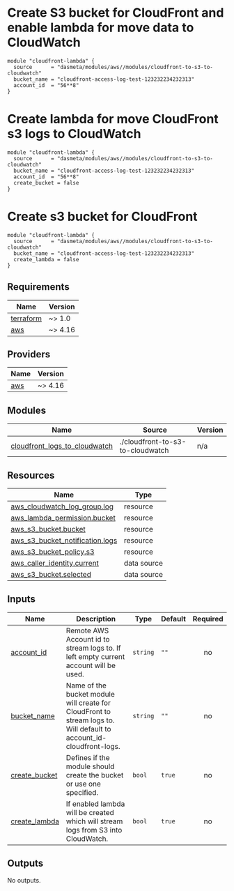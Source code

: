 # Create S3 bucket for CloudFront and enable lambda for move data to CloudWatch

```
module "cloudfront-lambda" {
  source      = "dasmeta/modules/aws//modules/cloudfront-to-s3-to-cloudwatch"
  bucket_name = "cloudfront-access-log-test-123232234232313"
  account_id  = "56**8"
}
```

# Create lambda for move CloudFront s3 logs to CloudWatch

```
module "cloudfront-lambda" {
  source      = "dasmeta/modules/aws//modules/cloudfront-to-s3-to-cloudwatch"
  bucket_name = "cloudfront-access-log-test-123232234232313"
  account_id  = "56**8"
  create_bucket = false
}
```

# Create s3 bucket for CloudFront

```
module "cloudfront-lambda" {
  source      = "dasmeta/modules/aws//modules/cloudfront-to-s3-to-cloudwatch"
  bucket_name = "cloudfront-access-log-test-123232234232313"
  create_lambda = false
}
```

<!-- BEGINNING OF PRE-COMMIT-TERRAFORM DOCS HOOK -->

## Requirements

| Name                                                                     | Version |
| ------------------------------------------------------------------------ | ------- |
| <a name="requirement_terraform"></a> [terraform](#requirement_terraform) | ~> 1.0  |
| <a name="requirement_aws"></a> [aws](#requirement_aws)                   | ~> 4.16 |

## Providers

| Name                                             | Version |
| ------------------------------------------------ | ------- |
| <a name="provider_aws"></a> [aws](#provider_aws) | ~> 4.16 |

## Modules

| Name                                                                                                                       | Source                           | Version |
| -------------------------------------------------------------------------------------------------------------------------- | -------------------------------- | ------- |
| <a name="module_cloudfront_logs_to_cloudwatch"></a> [cloudfront_logs_to_cloudwatch](#module_cloudfront_logs_to_cloudwatch) | ./cloudfront-to-s3-to-cloudwatch | n/a     |

## Resources

| Name                                                                                                                                  | Type        |
| ------------------------------------------------------------------------------------------------------------------------------------- | ----------- |
| [aws_cloudwatch_log_group.log](https://registry.terraform.io/providers/hashicorp/aws/latest/docs/resources/cloudwatch_log_group)      | resource    |
| [aws_lambda_permission.bucket](https://registry.terraform.io/providers/hashicorp/aws/latest/docs/resources/lambda_permission)         | resource    |
| [aws_s3_bucket.bucket](https://registry.terraform.io/providers/hashicorp/aws/latest/docs/resources/s3_bucket)                         | resource    |
| [aws_s3_bucket_notification.logs](https://registry.terraform.io/providers/hashicorp/aws/latest/docs/resources/s3_bucket_notification) | resource    |
| [aws_s3_bucket_policy.s3](https://registry.terraform.io/providers/hashicorp/aws/latest/docs/resources/s3_bucket_policy)               | resource    |
| [aws_caller_identity.current](https://registry.terraform.io/providers/hashicorp/aws/latest/docs/data-sources/caller_identity)         | data source |
| [aws_s3_bucket.selected](https://registry.terraform.io/providers/hashicorp/aws/latest/docs/data-sources/s3_bucket)                    | data source |

## Inputs

| Name                                                                     | Description                                                                                                         | Type     | Default | Required |
| ------------------------------------------------------------------------ | ------------------------------------------------------------------------------------------------------------------- | -------- | ------- | :------: |
| <a name="input_account_id"></a> [account_id](#input_account_id)          | Remote AWS Account id to stream logs to. If left empty current account will be used.                                | `string` | `""`    |    no    |
| <a name="input_bucket_name"></a> [bucket_name](#input_bucket_name)       | Name of the bucket module will create for CloudFront to stream logs to. Will default to account_id-cloudfront-logs. | `string` | `""`    |    no    |
| <a name="input_create_bucket"></a> [create_bucket](#input_create_bucket) | Defines if the module should create the bucket or use one specified.                                                | `bool`   | `true`  |    no    |
| <a name="input_create_lambda"></a> [create_lambda](#input_create_lambda) | If enabled lambda will be created which will stream logs from S3 into CloudWatch.                                   | `bool`   | `true`  |    no    |

## Outputs

No outputs.

<!-- END OF PRE-COMMIT-TERRAFORM DOCS HOOK -->
